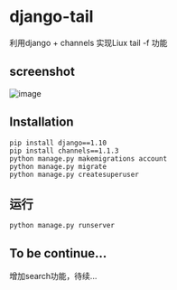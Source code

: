 django-tail
===========

利用django + channels 实现Liux tail -f 功能

## screenshot
![image](https://github.com/xianfuxing/django-tail/raw/master/static/images/sample.png)
## Installation
<pre>
<code>pip install django==1.10</code>
<code>pip install channels==1.1.3</code>
<code>python manage.py makemigrations account</code>
<code>python manage.py migrate</code>
<code>python manage.py createsuperuser</code>
</pre>

## 运行
<pre>
<code>python manage.py runserver</code>
</pre>

## To be continue...
增加search功能，待续...
